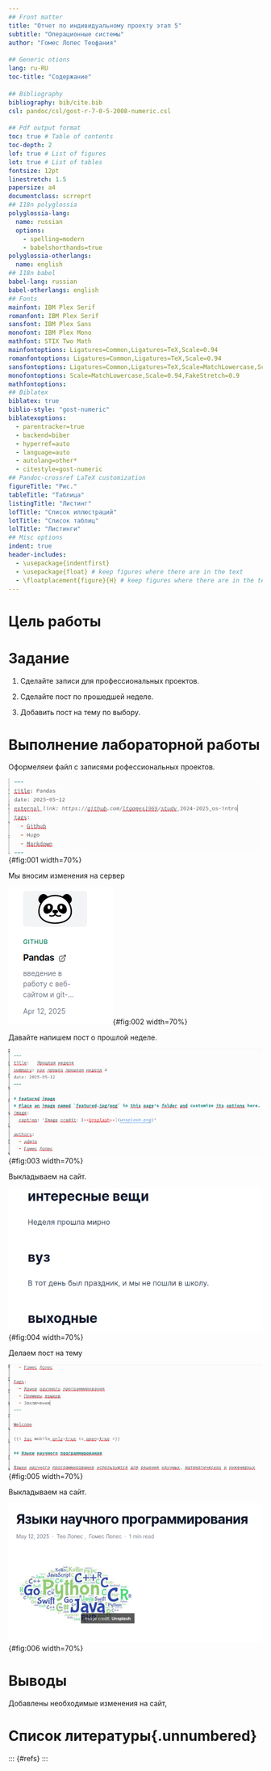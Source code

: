 ```yaml
---
## Front matter
title: "Отчет по индивидуальному проекту этап 5"
subtitle: "Операционные системы"
author: "Гомес Лопес Теофания"

## Generic otions
lang: ru-RU
toc-title: "Содержание"

## Bibliography
bibliography: bib/cite.bib
csl: pandoc/csl/gost-r-7-0-5-2008-numeric.csl

## Pdf output format
toc: true # Table of contents
toc-depth: 2
lof: true # List of figures
lot: true # List of tables
fontsize: 12pt
linestretch: 1.5
papersize: a4
documentclass: scrreprt
## I18n polyglossia
polyglossia-lang:
  name: russian
  options:
	- spelling=modern
	- babelshorthands=true
polyglossia-otherlangs:
  name: english
## I18n babel
babel-lang: russian
babel-otherlangs: english
## Fonts
mainfont: IBM Plex Serif
romanfont: IBM Plex Serif
sansfont: IBM Plex Sans
monofont: IBM Plex Mono
mathfont: STIX Two Math
mainfontoptions: Ligatures=Common,Ligatures=TeX,Scale=0.94
romanfontoptions: Ligatures=Common,Ligatures=TeX,Scale=0.94
sansfontoptions: Ligatures=Common,Ligatures=TeX,Scale=MatchLowercase,Scale=0.94
monofontoptions: Scale=MatchLowercase,Scale=0.94,FakeStretch=0.9
mathfontoptions:
## Biblatex
biblatex: true
biblio-style: "gost-numeric"
biblatexoptions:
  - parentracker=true
  - backend=biber
  - hyperref=auto
  - language=auto
  - autolang=other*
  - citestyle=gost-numeric
## Pandoc-crossref LaTeX customization
figureTitle: "Рис."
tableTitle: "Таблица"
listingTitle: "Листинг"
lofTitle: "Список иллюстраций"
lotTitle: "Список таблиц"
lolTitle: "Листинги"
## Misc options
indent: true
header-includes:
  - \usepackage{indentfirst}
  - \usepackage{float} # keep figures where there are in the text
  - \floatplacement{figure}{H} # keep figures where there are in the text
---
```


# Цель работы


# Задание

1. Сделайте записи для профессиональных проектов.

2. Сделайте пост по прошедшей неделе.

3. Добавить пост на тему по выбору.

# Выполнение лабораторной работы

Оформеляеи файл  с записями рофессиональных проектов.

![рофессиональных проектов](image/1.png){#fig:001 width=70%}

Мы вносим изменения на сервер

![изменения](image/2.png){#fig:002 width=70%}

Давайте напишем пост о прошлой неделе.

![пост о прошлой неделе.](image/3.png){#fig:003 width=70%}

Выкладываем на сайт. 

![.](image/4.png){#fig:004 width=70%}

Делаем пост на тему 

![Языки научного программирования](image/5.png){#fig:005 width=70%}

Выкладываем на сайт. 

![Языки научного программирования](image/6.png){#fig:006 width=70%}


# Выводы

Добавлены необходимые изменения на сайт,

# Список литературы{.unnumbered}

::: {#refs}
:::
